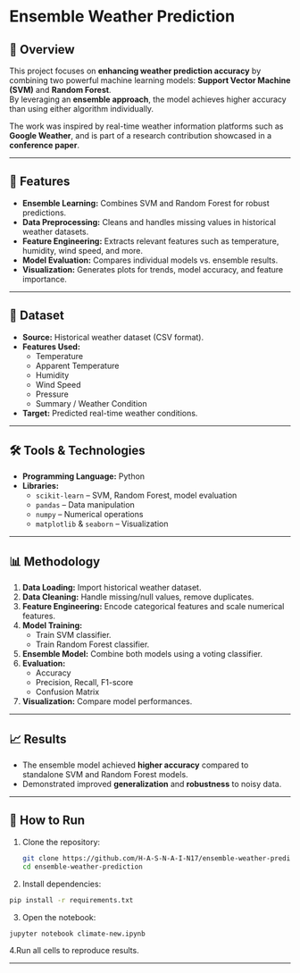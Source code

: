 # Ensemble Weather Prediction

## 📌 Overview
This project focuses on **enhancing weather prediction accuracy** by combining two powerful machine learning models: **Support Vector Machine (SVM)** and **Random Forest**.  
By leveraging an **ensemble approach**, the model achieves higher accuracy than using either algorithm individually.

The work was inspired by real-time weather information platforms such as **Google Weather**, and is part of a research contribution showcased in a **conference paper**.

---

## 🚀 Features
- **Ensemble Learning:** Combines SVM and Random Forest for robust predictions.
- **Data Preprocessing:** Cleans and handles missing values in historical weather datasets.
- **Feature Engineering:** Extracts relevant features such as temperature, humidity, wind speed, and more.
- **Model Evaluation:** Compares individual models vs. ensemble results.
- **Visualization:** Generates plots for trends, model accuracy, and feature importance.

---

## 📂 Dataset
- **Source:** Historical weather dataset (CSV format).
- **Features Used:**
  - Temperature
  - Apparent Temperature
  - Humidity
  - Wind Speed
  - Pressure
  - Summary / Weather Condition
- **Target:** Predicted real-time weather conditions.

---

## 🛠️ Tools & Technologies
- **Programming Language:** Python  
- **Libraries:**
  - `scikit-learn` – SVM, Random Forest, model evaluation
  - `pandas` – Data manipulation
  - `numpy` – Numerical operations
  - `matplotlib` & `seaborn` – Visualization

---

## 📊 Methodology
1. **Data Loading:** Import historical weather dataset.
2. **Data Cleaning:** Handle missing/null values, remove duplicates.
3. **Feature Engineering:** Encode categorical features and scale numerical features.
4. **Model Training:**
   - Train SVM classifier.
   - Train Random Forest classifier.
5. **Ensemble Model:** Combine both models using a voting classifier.
6. **Evaluation:**
   - Accuracy
   - Precision, Recall, F1-score
   - Confusion Matrix
7. **Visualization:** Compare model performances.

---

## 📈 Results
- The ensemble model achieved **higher accuracy** compared to standalone SVM and Random Forest models.
- Demonstrated improved **generalization** and **robustness** to noisy data.

---

## 📌 How to Run
1. Clone the repository:
   ```bash
   git clone https://github.com/H-A-S-N-A-I-N17/ensemble-weather-prediction.git
   cd ensemble-weather-prediction
    ```
2. Install dependencies:
```bash
pip install -r requirements.txt
```
3. Open the notebook:
```bash
jupyter notebook climate-new.ipynb
```
4.Run all cells to reproduce results.

---

